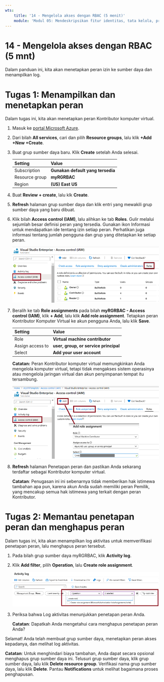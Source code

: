 ```yaml
---
wts:
    title: '14 - Mengelola akses dengan RBAC (5 menit)'
    module: 'Modul 05: Mendeskripsikan fitur identitas, tata kelola, privasi, dan kepatuhan'
---
```

# 14 - Mengelola akses dengan RBAC (5 mnt)

Dalam panduan ini, kita akan menetapkan peran izin ke sumber daya dan menampilkan log.

# Tugas 1: Menampilkan dan menetapkan peran

Dalam tugas ini, kita akan menetapkan peran Kontributor komputer virtual. 

1. Masuk ke [portal Microsoft Azure](https://portal.azure.com).

2. Dari bilah **All services**, cari dan pilih **Resource groups**, lalu klik **+Add +New +Create**.

3. Buat grup sumber daya baru. Klik **Create** setelah Anda selesai. 

    | Setting | Value |
    | -- | -- |
    | Subscription | **Gunakan default yang tersedia** |
    | Resource group | **myRGRBAC** |
    | Region | **(US) East US** |
   

4. Buat **Review + create**, lalu klk **Create**.

5. **Refresh** halaman grup sumber daya dan klik entri yang mewakili grup sumber daya yang baru dibuat.

6. Klik bilah **Access control (IAM)**, lalu alihkan ke tab **Roles**. Gulir melalui sejumlah besar definisi peran yang tersedia. Gunakan ikon Informasi untuk mendapatkan ide tentang izin setiap peran. Perhatikan juga informasi tentang jumlah pengguna dan grup yang ditetapkan ke setiap peran.

    ![Cuplikan layar dari blade peran IAM. Peran pemilik, kontributor, dan pembaca ditampilkan.](../images/1501.png)

7. Beralih ke tab **Role assignments** pada bilah **myRGRBAC - Access control (IAM)**, klik **+ Add**, lalu klik **Add role assignment**. Tetapkan peran Kontributor Komputer Virtual ke akun pengguna Anda, lalu klik **Save**. 

    | Setting | Value |
    | -- | -- |
    | Role | **Virtual machine contributor** |
    | Assign access to | **user, group, or service principal** |
    | Select | **Add your user account** |
 

    **Catatan:** Peran Kontributor komputer virtual memungkinkan Anda mengelola komputer virtual, tetapi tidak mengakses sistem operasinya atau mengelola jaringan virtual dan akun penyimpanan tempat itu tersambung.

    ![Cuplikan layar halaman Tambahkan penetapan peran yang diisi dengan informasi yang diperlukan.](../images/1502.png)

8. **Refresh** halaman Penetapan peran dan pastikan Anda sekarang terdaftar sebagai Kontributor komputer virtual. 

    **Catatan**: Penugasan ini ini sebenarnya tidak memberikan hak istimewa tambahan apa pun, karena akun Anda sudah memiliki peran Pemilik, yang mencakup semua hak istimewa yang terkait dengan peran Kontributor.

# Tugas 2: Memantau penetapan peran dan menghapus peran

Dalam tugas ini, kita akan menampilkan log aktivitas untuk memverifikasi penetapan peran, lalu menghapus peran tersebut. 

1. Pada bilah grup sumber daya myRGRBAC, klik **Activity log**.

2. Klik **Add filter**, pilih **Operation**, lalu **Create role assignment**.

    ![Cuplikan layar halaman Log aktivitas dengan filter yang dikonfigurasi.](../images/1503.png)

3. Periksa bahwa Log aktivitas menunjukkan penetapan peran Anda. 

    **Catatan**: Dapatkah Anda mengetahui cara menghapus penetapan peran Anda?

Selamat! Anda telah membuat grup sumber daya, menetapkan peran akses kepadanya, dan melihat log aktivitas. 

**Catatan**: Untuk menghindari biaya tambahan, Anda dapat secara opsional menghapus grup sumber daya ini. Telusuri grup sumber daya, klik grup sumber daya, lalu klik **Delete resource group**. Verifikasi nama grup sumber daya, lalu klik **Delete**. Pantau **Notifications** untuk melihat bagaimana proses penghapusan.

